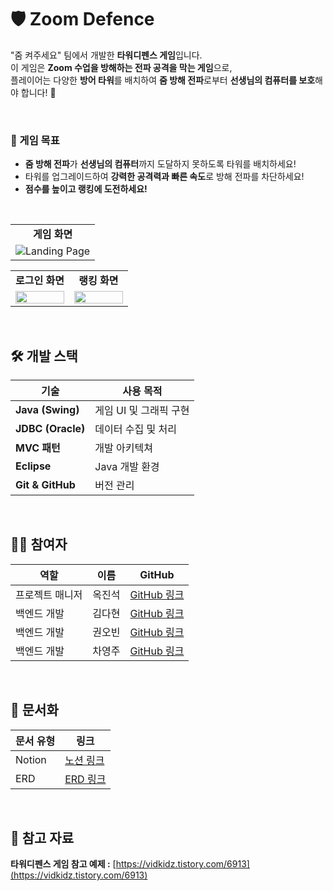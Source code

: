 # 🛡️ Zoom Defence

"줌 켜주세요" 팀에서 개발한 **타워디펜스 게임**입니다.  
이 게임은 **Zoom 수업을 방해하는 전파 공격을 막는 게임**으로,  
플레이어는 다양한 **방어 타워**를 배치하여 **줌 방해 전파**로부터 **선생님의 컴퓨터를 보호**해야 합니다! 🎯

<br>

### **🏰 게임 목표**

-   **줌 방해 전파**가 **선생님의 컴퓨터**까지 도달하지 못하도록 타워를 배치하세요!
-   타워를 업그레이드하여 **강력한 공격력과 빠른 속도**로 방해 전파를 차단하세요!
-   **점수를 높이고 랭킹에 도전하세요!**

<br>


<table>
	<tr >
		<td align="center">
		<strong>게임 화면</strong>
		</td>
	</tr>
	<tr>
		<td align="center">
			<img src="https://github.com/user-attachments/assets/4814f40a-7f5b-431c-ac52-06624ea38fd0" alt="Landing Page">
		</td>
	</tr>
</table>

<table width="100%">
  <tr>
    <td align="center" width="50%"><b>로그인 화면</b></td>
    <td align="center" width="50%"><b>랭킹 화면</b></td>
  </tr>
  <tr>
    <td align="center" width="50%"><img src='https://github.com/user-attachments/assets/850c519c-059d-44aa-bee0-ae861c9d45a4' style="width:100%; height:auto;"></td>
    <td align="center" width="50%"><img src='https://github.com/user-attachments/assets/e8db10a1-718a-4bb6-beff-ba141c329c38 ' style="width:100%; height:auto;"></td>
  </tr>
</table>

<br>

## **🛠️ 개발 스택**

| 기술              | 사용 목적              |
| ----------------- | ---------------------- |
| **Java (Swing)**  | 게임 UI 및 그래픽 구현 |
| **JDBC (Oracle)** | 데이터 수집 및 처리    |
| **MVC 패턴**      | 개발 아키텍쳐          |
| **Eclipse**       | Java 개발 환경         |
| **Git & GitHub**  | 버전 관리              |

<br>

## **🧑‍💻 참여자**
| 역할            | 이름   | GitHub                                     |
| --------------- | ------ | ------------------------------------------ |
| 프로젝트 매니저 | 옥진석 | [GitHub 링크](https://github.com/JJOK97) |
| 백엔드 개발     | 김다현 | [GitHub 링크](https://github.com/KDH0103)  |
| 백엔드 개발     | 권오빈 | [GitHub 링크](https://github.com/fivebin)  |
| 백엔드 개발     | 차영주 | [GitHub 링크](https://github.com/CYJMK1)  |

<br>

## **📜 문서화**

| 문서 유형   | 링크                                                                       |
| ----------- | -------------------------------------------------------------------------- |
| Notion      | [노션 링크](https://www.notion.so/1ac65c9dcc0a803dba85f8606fc6efe7)        |
| ERD         | [ERD 링크](https://www.erdcloud.com/d/vMYYPaHuAampxKKMH)                   |

<br>

## **📌 참고 자료**

**타워디펜스 게임 참고 예제 :** [https://vidkidz.tistory.com/6913](https://vidkidz.tistory.com/6913)
